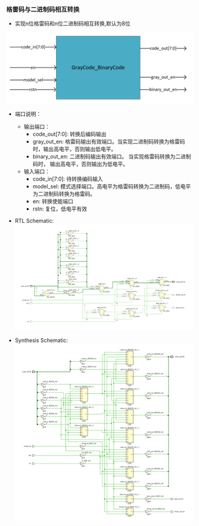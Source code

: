 ### 格雷码与二进制码相互转换

* 实现n位格雷码和n位二进制码相互转换,默认为8位

![](https://github.com/Spider-Viper/Digital-Lab/blob/main/combinational_circuit/GrayCode_BinaryCode/picture/GrayCode_BinaryCode.png)

* 端口说明：
    * 输出端口：
        * code_out[7:0]: 转换后编码输出
        * gray_out_en: 格雷码输出有效端口。当实现二进制码转换为格雷码时，输出高电平，否则输出低电平。
        * binary_out_en: 二进制码输出有效端口。 当实现格雷码转换为二进制码时， 输出高电平，否则输出为低电平。
    * 输入端口：
        * code_in[7:0]: 待转换编码输入
        * model_sel: 模式选择端口。高电平为格雷码转换为二进制码，低电平为二进制码转换为格雷码。
        * en: 转换使能端口
        * rstn: 复位，低电平有效

* RTL Schematic:
![](https://github.com/Spider-Viper/Digital-Lab/blob/main/combinational_circuit/GrayCode_BinaryCode/picture/graycode_binarycode_RTLSchematic.png)

* Synthesis Schematic:
![](https://github.com/Spider-Viper/Digital-Lab/blob/main/combinational_circuit/GrayCode_BinaryCode/picture/graycode_binarycode_SynthesisShematic.png)
